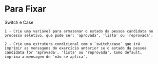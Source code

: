 # Para Fixar

Switch e Case

    1 - Crie uma variável para armazenar o estado da pessoa candidata no processo seletivo, que pode ser: 'aprovada', 'lista' ou 'reprovada';
    
    2 - Crie uma estrutura condicional com o `switch/case` que irá imprimir as mensagens do exercício anterior se o estado da pessoa candidata for 'aprovada', 'lista' ou 'reprovada'. Como default, imprima a mensagem de 'não se aplica'.
